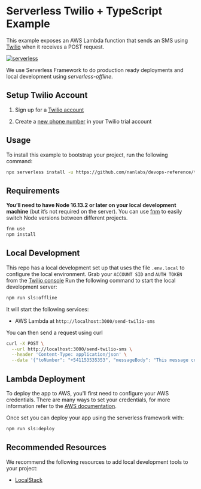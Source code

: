 # Serverless Twilio + TypeScript Example

This example exposes an AWS Lambda function that sends an SMS using [Twilio](https://www.twilio.com/) when it receives a POST request.

[![serverless](http://public.serverless.com/badges/v3.svg)](http://www.serverless.com)

We use Serverless Framework to do production ready deployments and local development using
_serverless-offline_.

## Setup Twilio Account

1. Sign up for a [Twilio account](http://www.twilio.com)

2. Create a [new phone number](https://www.twilio.com/console/phone-numbers/) in your Twilio trial account

## Usage

To install this example to bootstrap your project, run the following command:

```sh
npx serverless install -u https://github.com/nanlabs/devops-reference/tree/main/examples/serverless-twilio-aws-lambdas-typescript -n my-project
```

## Requirements

**You’ll need to have Node 16.13.2 or later on your local development machine** (but it’s not required on the server). You can use [fnm](https://github.com/Schniz/fnm) to easily switch Node versions between different projects.

```sh
fnm use
npm install
```

## Local Development

This repo has a local development set up that uses the file `.env.local` to configure the local environment.
Grab your `ACCOUNT SID` and `AUTH TOKEN` from the [Twilio console](https://www.twilio.com/console)
Run the following command to start the local development server:

```sh
npm run sls:offline
```

It will start the following services:

- AWS Lambda at `http://localhost:3000/send-twilio-sms`

You can then send a request using curl

```sh
curl -X POST \
  --url http://localhost:3000/send-twilio-sms \
  --header 'Content-Type: application/json' \
  --data '{"toNumber": "+541153535353", "messageBody": "This message comes from an AWS Lambda"}'
```

## Lambda Deployment

To deploy the app to AWS, you'll first need to configure your AWS credentials. There are many ways
to set your credentials, for more information refer to the [AWS documentation](https://docs.aws.amazon.com/cli/latest/userguide/cli-configure-quickstart.html).

Once set you can deploy your app using the serverless framework with:

```sh
npm run sls:deploy
```

## Recommended Resources

We recommend the following resources to add local development tools to your project:

- [LocalStack](https://github.com/nanlabs/devops-reference/tree/main/examples/compose-localstack/)
